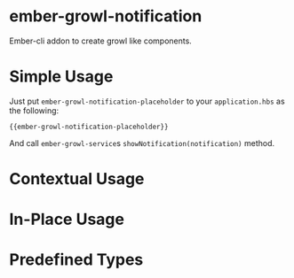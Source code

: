 # ember-growl-notification

Ember-cli addon to create growl like components.

# Simple Usage

Just put `ember-growl-notification-placeholder` to your `application.hbs` as the following:
 ```
 {{ember-growl-notification-placeholder}}
 ```
And call `ember-growl-service`s `showNotification(notification)` method.

# Contextual Usage


# In-Place Usage


# Predefined Types

